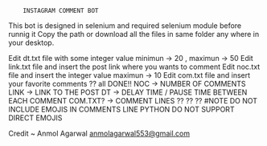 		INSTAGRAM COMMENT BOT
This bot is designed in selenium and required selenium module before runnig it
Copy the path or download all the files in same folder any where in your desktop.
 
Edit dt.txt file with some integer value minimun -> 20 , maximun -> 50
Edit link.txt file and insert the post link where you wants to comment
Edit noc.txt file and insert the integer value maximun -> 10
Edit com.txt file and insert your favorite comments  ?? all DONE!! 
NOC ->  NUMBER OF COMMENTS
LINK -> LINK TO THE POST
DT -> DELAY TIME / PAUSE TIME BETWEEN EACH COMMENT 
COM.TXT? -> COMMENT LINES  ??  ??  ?? 
#NOTE 
DO NOT INCLUDE EMOJIS IN COMMENTS LINE PYTHON DO NOT
SUPPORT DIRECT EMOJIS

Credit ~ Anmol Agarwal
anmolagarwal553@gmail.com